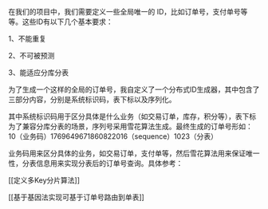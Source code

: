 在我们的项目中，我们需要定义一些全局唯一的 ID，比如订单号，支付单号等等。这些ID有以下几个基本要求：

1、不能重复

2、不可被预测

3、能适应分库分表



为了生成一个这样的全局的订单号，我自定义了一个分布式ID生成器，其中包含了三部分内容，分别是系统标识码，表下标以及序列化。



其中系统标识码用于区分具体是什么业务（如交易订单，库存，积分等），表下标为了兼容分库分表的场景，序列号采用雪花算法生成。最终生成的订单号形如：10（业务码）1769649671860822016（sequence）1023（分表）



业务码用来区分具体的业务，如交易订单，支付单等，然后雪花算法用来保证唯一性，分表信息用来实现分表后的订单号查询。具体参考：

[[定义多Key分片算法]]

[[基于基因法实现可基于订单号路由到单表]]

